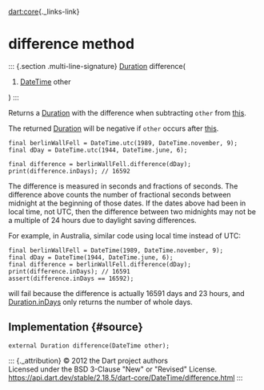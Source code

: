 [dart:core](../../dart-core/dart-core-library){._links-link}

difference method
=================

::: {.section .multi-line-signature}
[Duration](../duration-class) difference(

1.  [DateTime](../datetime-class) other

)
:::

Returns a [Duration](../duration-class) with the difference when
subtracting `other` from [this](../datetime-class).

The returned [Duration](../duration-class) will be negative if `other`
occurs after [this](../datetime-class).

``` {.language-dart data-language="dart"}
final berlinWallFell = DateTime.utc(1989, DateTime.november, 9);
final dDay = DateTime.utc(1944, DateTime.june, 6);

final difference = berlinWallFell.difference(dDay);
print(difference.inDays); // 16592
```

The difference is measured in seconds and fractions of seconds. The
difference above counts the number of fractional seconds between
midnight at the beginning of those dates. If the dates above had been in
local time, not UTC, then the difference between two midnights may not
be a multiple of 24 hours due to daylight saving differences.

For example, in Australia, similar code using local time instead of UTC:

``` {.language-dart data-language="dart"}
final berlinWallFell = DateTime(1989, DateTime.november, 9);
final dDay = DateTime(1944, DateTime.june, 6);
final difference = berlinWallFell.difference(dDay);
print(difference.inDays); // 16591
assert(difference.inDays == 16592);
```

will fail because the difference is actually 16591 days and 23 hours,
and [Duration.inDays](../duration/indays) only returns the number of
whole days.

Implementation {#source}
--------------

``` {.language-dart data-language="dart"}
external Duration difference(DateTime other);
```

::: {._attribution}
© 2012 the Dart project authors\
Licensed under the BSD 3-Clause \"New\" or \"Revised\" License.\
<https://api.dart.dev/stable/2.18.5/dart-core/DateTime/difference.html>
:::
